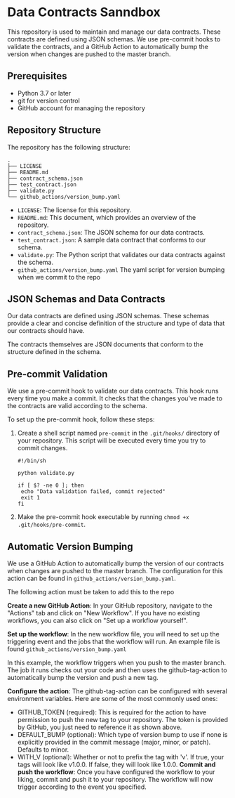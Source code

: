 # Data Contracts Sanndbox
This repository is used to maintain and manage our data contracts. These contracts are defined using JSON schemas. We use pre-commit hooks to validate the contracts, and a GitHub Action to automatically bump the version when changes are pushed to the master branch.

## Prerequisites

- Python 3.7 or later
- git for version control
- GitHub account for managing the repository

## Repository Structure

The repository has the following structure:
```
.
├── LICENSE
├── README.md
├── contract_schema.json
├── test_contract.json
├── validate.py
└── github_actions/version_bump.yaml 
```

- `LICENSE`: The license for this repository.
- `README.md`: This document, which provides an overview of the repository.
- `contract_schema.json`: The JSON schema for our data contracts.
- `test_contract.json`: A sample data contract that conforms to our schema.
- `validate.py`: The Python script that validates our data contracts against the schema.
- `github_actions/version_bump.yaml` The yaml script for version bumping when we commit to the repo 

## JSON Schemas and Data Contracts

Our data contracts are defined using JSON schemas. These schemas provide a clear and concise definition of the structure and type of data that our contracts should have. 

The contracts themselves are JSON documents that conform to the structure defined in the schema.

## Pre-commit Validation

We use a pre-commit hook to validate our data contracts. This hook runs every time you make a commit. It checks that the changes you've made to the contracts are valid according to the schema.

To set up the pre-commit hook, follow these steps:

1. Create a shell script named `pre-commit` in the `.git/hooks/` directory of your repository. This script will be executed every time you try to commit changes.

    ```
    #!/bin/sh

    python validate.py

    if [ $? -ne 0 ]; then
     echo "Data validation failed, commit rejected"
     exit 1
    fi
    ```

2. Make the pre-commit hook executable by running `chmod +x .git/hooks/pre-commit`.

## Automatic Version Bumping

We use a GitHub Action to automatically bump the version of our contracts when changes are pushed to the master branch. 
The configuration for this action can be found in `github_actions/version_bump.yaml`.

The following action must be taken to add this to the repo

**Create a new GitHub Action**: In your GitHub repository, navigate to the "Actions" tab and click on "New Workflow". If you have no existing workflows, you can also click on "Set up a workflow yourself".

**Set up the workflow**: In the new workflow file, you will need to set up the triggering event and the jobs that the workflow will run. An example file is found `github_actions/version_bump.yaml`

In this example, the workflow triggers when you push to the master branch. The job it runs checks out your code and then uses the github-tag-action to automatically bump the version and push a new tag.

**Configure the action**: The github-tag-action can be configured with several environment variables. Here are some of the most commonly used ones:
  - GITHUB_TOKEN (required): This is required for the action to have permission to push the new tag to your repository. The token is provided by GitHub, you just need to reference it as shown above.
  - DEFAULT_BUMP (optional): Which type of version bump to use if none is explicitly provided in the commit message (major, minor, or patch). Defaults to minor.
  - WITH_V (optional): Whether or not to prefix the tag with 'v'. If true, your tags will look like v1.0.0. If false, they will look like 1.0.0.
**Commit and push the workflow**: Once you have configured the workflow to your liking, commit and push it to your repository. The workflow will now trigger according to the event you specified.


